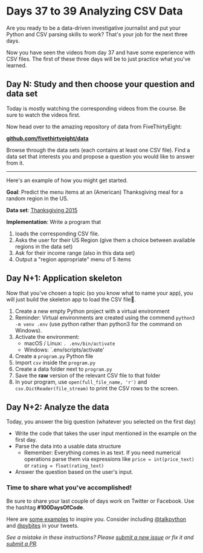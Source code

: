 # Days 37 to 39 Analyzing CSV Data

Are you ready to be a data-driven investigative journalist and put your Python and CSV parsing skills to work? That's your job for the next three days.

Now you have seen the videos from day 37 and have some experience with CSV files. The first of these three days will be to just practice what you've learned.

## Day N: Study and then choose your question and data set

Today is mostly watching the corresponding videos from the course. Be sure to watch the videos first. 

Now head over to the amazing repository of data from FiveThirtyEight:

[**github.com/fivethirtyeight/data**](https://github.com/fivethirtyeight/data/)

Browse through the data sets (each contains at least one CSV file). Find a data set that interests you and propose a question you would like to answer from it.

------------
Here's an example of how you might get started. 

**Goal**: Predict the menu items at an (American) Thanksgiving meal for a random region in the US.

**Data set**: [Thanksgiving 2015](https://github.com/fivethirtyeight/data/tree/master/thanksgiving-2015)

**Implementation**: Write a program that 

1. loads the corresponding  CSV file. 
2. Asks the user for their US Region (give them a choice between available regions in the data set)
3. Ask for their income range (also in this data set)
4. Output a "region appropriate" menu of 5 items 


## Day N+1: Application skeleton

Now that you've chosen a topic (so you know what to name your app), you will just build the skeleton app to load the CSV file.

1. Create a new empty Python project with a virtual environment
2. Reminder: Virtual environments are created using the commend `python3 -m venv .env` (use python rather than python3 for the command on Windows).
3. Activate the environment:
	* macOS / Linux: `. .env/bin/activate`
	* Windows: `.env/scripts/activate'
7. Create a `program.py` Python file
8. Import `csv` inside the `program.py`
9. Create a data folder next to `program.py`
10. Save the **raw** version of the relevant CSV file to that folder
11. In your program, use `open(full_file_name, 'r')` and `csv.DictReader(file_stream)` to print the CSV rows to the screen.

## Day N+2: Analyze the data

Today, you answer the big question (whatever you selected on the first day) 

* Write the code that takes the user input mentioned in the example on the first day. 
* Parse the data into a usable data structure
	* Remember: Everything comes in as text. If you need numerical operations parse them via expressions like `price = int(price_text)` or `rating = float(rating_text)`
* Answer the question based on the user's input.

### Time to share what you've accomplished!

Be sure to share your last couple of days work on Twitter or Facebook. Use the hashtag **#100DaysOfCode**. 

Here are [some examples](https://twitter.com/search?q=%23100DaysOfCode) to inspire you. Consider including [@talkpython](https://twitter.com/talkpython) and [@pybites](https://twitter.com/pybites) in your tweets.

*See a mistake in these instructions? Please [submit a new issue](https://github.com/talkpython/100daysofcode-with-python-course/issues) or fix it and [submit a PR](https://github.com/talkpython/100daysofcode-with-python-course/pulls).*

